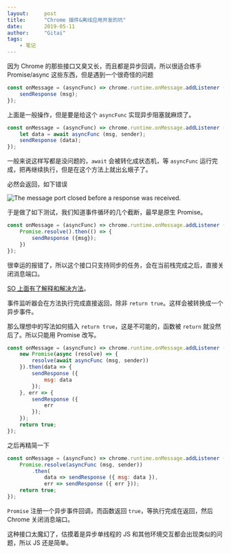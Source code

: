 ```yaml
---
layout:     post
title:      "Chrome 插件&离线应用开发的坑"
date:       2019-05-11
author:     "Gitai"
tags:
	- 笔记
---
```


因为 Chrome 的那些接口又臭又长，而且都是异步回调，所以很适合练手 Promise/async 这些东西，但是遇到一个很奇怪的问题

```js
const onMessage = (asyncFunc) => chrome.runtime.onMessage.addListener ((msg, sender, sendResponse) => {
    sendResponse (msg);
});
```

上面是一般操作，但是要是给这个 `asyncFunc` 实现异步阻塞就麻烦了。

```js
const onMessage = (asyncFunc) => chrome.runtime.onMessage.addListener (async (msg, sender, sendResponse) => {
    let data = await asyncFunc (msg, sender);
    sendResponse (data);
});
```

一般来说这样写都是没问题的，`await` 会被转化成状态机，等 `asyncFunc` 运行完成，把再继续执行，但是在这个方法上就出幺蛾子了。

必然会返回，如下错误

![The message port closed before a response was received.](https://i.loli.net/2019/05/12/5cd799305f690.png)

<!-- more -->

于是做了如下测试，我们知道事件循环的几个截断，最早是原生 Promise。

```js
const onMessage = (asyncFunc) => chrome.runtime.onMessage.addListener ((msg, sender, sendResponse) => {
    Promise.resolve().then(() => {
        sendResponse ({msg});
    })
});
```

很幸运的报错了，所以这个接口只支持同步的任务，会在当前栈完成之后，直接关闭消息端口。

[SO 上面有了解释和解决方法](https://stackoverflow.com/questions/20077487/chrome-extension-message-passing-response-not-sent)。

事件监听器会在方法执行完成直接返回，除非 `return true`。这样会被转换成一个异步事件。

那么理想中的写法如何插入 `return true`，这是不可能的，函数被 `return` 就没然后了。所以只能用 Promise 改写。

```js
const onMessage = (asyncFunc) => chrome.runtime.onMessage.addListener (async (msg, sender, sendResponse) => {
    new Promise(async (resolve) => {
        resolve(await asyncFunc (msg, sender))
    }).then(data => {
        sendResponse ({
            msg: data
        });
    }, err => {
        sendResponse ({
            err
        });
    });
    return true;
});
```

之后再精简一下

```js
const onMessage = (asyncFunc) => chrome.runtime.onMessage.addListener ((msg, sender, sendResponse) => {
    Promise.resolve(asyncFunc (msg, sender))
        .then(
            data => sendResponse ({ msg: data }),
            err => sendResponse ({ err }));
    return true;
});
```

`Promise` 注册一个异步事件回调，而函数返回 `true`，等执行完成在返回，然后 Chrome 关闭消息端口。

这种接口太魔幻了，估摸着是异步单线程的 JS 和其他环境交互都会出现类似的问题，所以 JS 还是简单。
